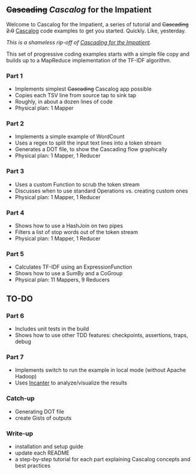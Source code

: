 ## <del>Cascading</del> *Cascalog* for the Impatient

Welcome to Cascalog for the Impatient, a series of tutorial 
and <del>Cascading 2.0</del> [Cascalog](http://www.cascalog.org/) code examples to get you started. 
Quickly. Like, yesterday.

*This is a shameless rip-off of [Cascading for the
Impatient](http://www.cascading.org/category/impatient/).*

This set of progressive coding examples starts with a simple file copy and builds up to a MapReduce implementation of the TF-IDF algorithm.

### Part 1
* Implements simplest <del>Cascading</del> Cascalog app possible
* Copies each TSV line from source tap to sink tap
* Roughly, in about a dozen lines of code
* Physical plan: 1 Mapper

### Part 2
* Implements a simple example of WordCount
* Uses a regex to split the input text lines into a token stream
* Generates a DOT file, to show the Cascading flow graphically
* Physical plan: 1 Mapper, 1 Reducer

### Part 3
* Uses a custom Function to scrub the token stream
* Discusses when to use standard Operations vs. creating custom ones
* Physical plan: 1 Mapper, 1 Reducer

### Part 4
* Shows how to use a HashJoin on two pipes
* Filters a list of stop words out of the token stream
* Physical plan: 1 Mapper, 1 Reducer

### Part 5
* Calculates TF-IDF using an ExpressionFunction
* Shows how to use a SumBy and a CoGroup
* Physical plan: 11 Mappers, 9 Reducers

## TO-DO

### Part 6
* Includes unit tests in the build
* Shows how to use other TDD features: checkpoints, assertions, traps, debug

### Part 7
* Implements switch to run the example in local mode (without Apache Hadoop)
* Uses [Incanter](https://github.com/liebke/incanter) to analyze/visualize the results

### Catch-up
* Generating DOT file
* create Gists of outputs

### Write-up
* installation and setup guide
* update each README
* a step-by-step tutorial for each part explaining Cascalog concepts and
best practices
